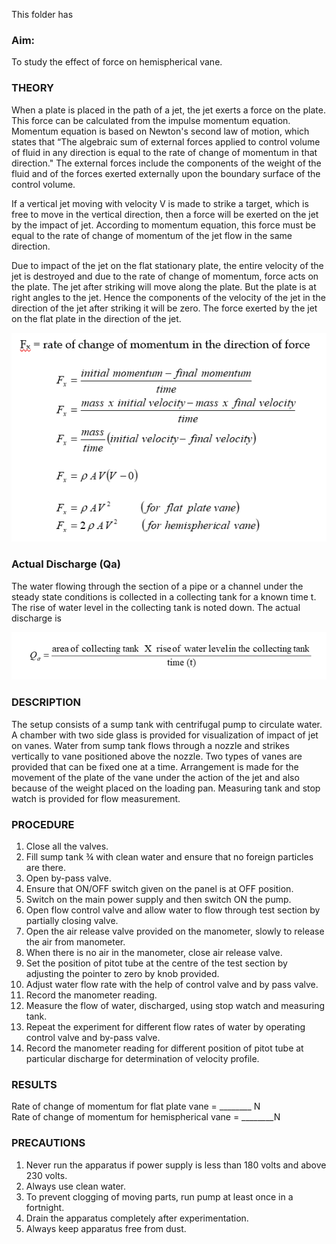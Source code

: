 This folder has 

### Aim: 

To study the effect of force on hemispherical vane.

### THEORY


When a plate is placed in the path of a jet, the jet exerts a force on the plate. This force can be calculated from the impulse momentum equation. Momentum equation is based on Newton's second law of motion, which states that “The algebraic sum of external forces applied to control volume of fluid in any direction is equal to the rate of change of momentum in that direction." The external forces include the components of the weight of the fluid and of the forces exerted externally upon the boundary surface of the control volume.

If a vertical jet moving with velocity V is made to strike a target, which is free to move in the vertical direction, then a force will be exerted on the jet by the impact of jet. According to momentum equation, this force must be equal to the rate of change of momentum of the jet flow in the same direction.

Due to impact of the jet on the flat stationary plate, the entire velocity of the jet is destroyed and due to the rate of change of momentum, force acts on the plate. The jet after striking will move along the plate. But the plate is at right angles to the jet. Hence the components of the velocity of the jet in the direction of the jet after striking it will be zero. The force exerted by the jet on the flat plate in the direction of the jet.
 

<img src="images/pic1.png"/>

### Actual Discharge (Qa)

The water flowing through the section of a pipe or a channel under the steady state conditions is collected in a collecting tank for a known time t. The rise of water level in the collecting tank is noted down. The actual discharge is

<img src="images/pic2.png"/>



### DESCRIPTION

The setup consists of a sump tank with centrifugal pump to circulate water. A chamber with two side glass is provided for visualization of impact of jet on vanes. Water from sump tank flows through a nozzle and strikes vertically to vane positioned above the nozzle. Two types of vanes are provided that can be fixed one at a time. Arrangement is made for the movement of the plate of the vane under the action of the jet and also because of the weight placed on the loading pan. Measuring tank and stop watch is provided for flow measurement.



### PROCEDURE

1.	Close all the valves.
2.	Fill sump tank ¾ with clean water and ensure that no foreign particles are there. 
3.	Open by-pass valve.
4.	Ensure that ON/OFF switch given on the panel is at OFF position.
5.	Switch on the main power supply and then switch ON the pump.
6.	Open flow control valve and allow water to flow through test section by partially closing valve.
7.	Open the air release valve provided on the manometer, slowly to release the air from manometer.
8.	When there is no air in the manometer, close air release valve.
9.	Set the position of pitot tube at the centre of the test section by adjusting the pointer to zero by knob provided.
10.	Adjust water flow rate with the help of control valve and by pass valve.
11.	Record the manometer reading.
12.	Measure the flow of water, discharged, using stop watch and measuring tank.
13.	Repeat the experiment for different flow rates of water by operating control valve and by-pass valve.
14.	Record the manometer reading for different position of pitot tube at particular discharge for determination of velocity profile.


### RESULTS

Rate of change of momentum for flat plate vane = ________ N
<br>
Rate of change of momentum for hemispherical vane = ________N


### PRECAUTIONS

1.	Never run the apparatus if power supply is less than 180 volts and above 230 volts.
2.	Always use clean water.
3.	To prevent clogging of moving parts, run pump at least once in a fortnight.
4.	Drain the apparatus completely after experimentation.
5.	Always keep apparatus free from dust.

